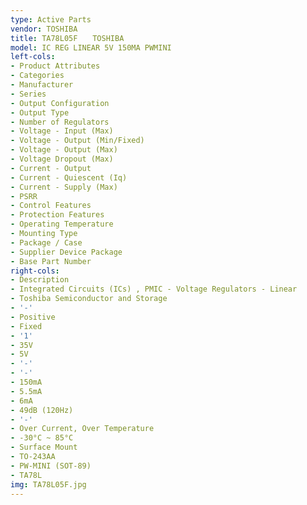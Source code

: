 ```yaml
---
type: Active Parts
vendor: TOSHIBA
title: TA78L05F　　TOSHIBA
model: IC REG LINEAR 5V 150MA PWMINI
left-cols:
- Product Attributes
- Categories
- Manufacturer
- Series
- Output Configuration
- Output Type
- Number of Regulators
- Voltage - Input (Max)
- Voltage - Output (Min/Fixed)
- Voltage - Output (Max)
- Voltage Dropout (Max)
- Current - Output
- Current - Quiescent (Iq)
- Current - Supply (Max)
- PSRR
- Control Features
- Protection Features
- Operating Temperature
- Mounting Type
- Package / Case
- Supplier Device Package
- Base Part Number
right-cols:
- Description
- Integrated Circuits (ICs) , PMIC - Voltage Regulators - Linear
- Toshiba Semiconductor and Storage
- '-'
- Positive
- Fixed
- '1'
- 35V
- 5V
- '-'
- '-'
- 150mA
- 5.5mA
- 6mA
- 49dB (120Hz)
- '-'
- Over Current, Over Temperature
- -30°C ~ 85°C
- Surface Mount
- TO-243AA
- PW-MINI (SOT-89)
- TA78L
img: TA78L05F.jpg
---
```

